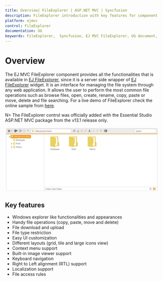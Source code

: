 ```yaml
---
title: Overview| FileExplorer | ASP.NET MVC | Syncfusion
description: FileExplorer introduction with key features for component provides all the functionalities that is available in EJ FileExplorer.
platform: ejmvc
control: FileExplorer
documentation: UG
keywords: FileExplorer,  Syncfusion, EJ MVC FileExplorer, UG document, Overview
---
```


# Overview

The EJ MVC FileExplorer component provides all the functionalities that is available in [EJ FileExplorer](https://help.syncfusion.com/js/fileexplorer/overview#), since it is a server side wrapper of [EJ FileExplorer](https://help.syncfusion.com/js/fileexplorer/overview#) widget. It is an interface for managing the file system through any web application. It allows the user to perform the most common file operations such as browse files, open, create, rename, copy, paste or move, delete and file searching.
For a live demo of FileExplorer check the online sample from [here](https://ej2.syncfusion.com/home/aspnetmvc.html#platform).

N> The FileExplorer control was officially added with the Essential Studio ASP.NET MVC package from the v13.1 release only.

![Overview_img1](Overview_images/Overview_img1.jpeg)

## Key features

* Windows explorer like functionalities and appearances
* Handy file operations (copy, paste, move and delete)
* File download and upload
* File type restriction
* Easy UI customization
* Different layouts (grid, tile and large icons view)
* Context menu support
* Built-in image viewer support
* Keyboard navigation
* Right to Left alignment (RTL) support
* Localization support
* File access rules
